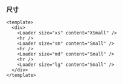 ### 尺寸

<!--start-code-->

```vue
<template>
  <div>
    <Loader size="xs" content="XSmall" />
    <hr />
    <Loader size="sm" content="Small" />
    <hr />
    <Loader size="md" content="Small" />
    <hr />
    <Loader size="lg" content="Small" />
  </div>
</template>
```

<!--end-code-->
